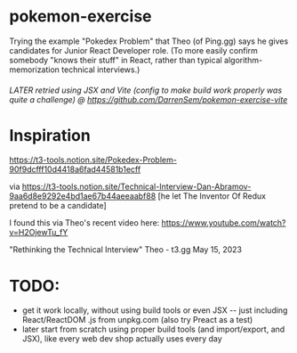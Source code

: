 # pokemon-exercise
Trying the example "Pokedex Problem" that Theo (of Ping.gg) says he gives candidates for Junior React Developer role.
(To more easily confirm somebody "knows their stuff" in React, rather than typical algorithm-memorization technical interviews.)
###### LATER retried using JSX and Vite (config to make build work properly was *quite a challenge*) @ https://github.com/DarrenSem/pokemon-exercise-vite

# Inspiration
https://t3-tools.notion.site/Pokedex-Problem-90f9dcfff10d4418a6fad44581b1ecff

via https://t3-tools.notion.site/Technical-Interview-Dan-Abramov-9aa6d8e9292e4bd1ae67b44aeeaabf88 [he let The Inventor Of Redux pretend to be a candidate]

I found this via Theo's recent video here:
https://www.youtube.com/watch?v=H2OjewTu_fY

"Rethinking the Technical Interview"
Theo - t3․gg
May 15, 2023

# TODO:
- get it work locally, without using build tools or even JSX -- just including React/ReactDOM .js from unpkg.com (also try Preact as a test)
- later start from scratch using proper build tools (and import/export, and JSX), like every web dev shop actually uses every day

